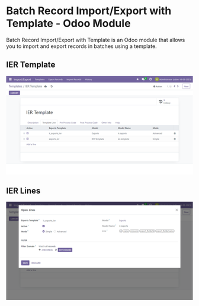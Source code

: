 # Batch Record Import/Export with Template - Odoo Module

Batch Record Import/Export with Template is an Odoo module that allows you to import and export records in batches using a template.

## IER Template
![IER Template](https://raw.githubusercontent.com/VictorHachard/odoo-modules/16.0/import_export_records/static/description/print_ier_template.png)

## IER Lines
![IER Lines](https://raw.githubusercontent.com/VictorHachard/odoo-modules/16.0/import_export_records/static/description/print_ier_export_line_filter.png)
